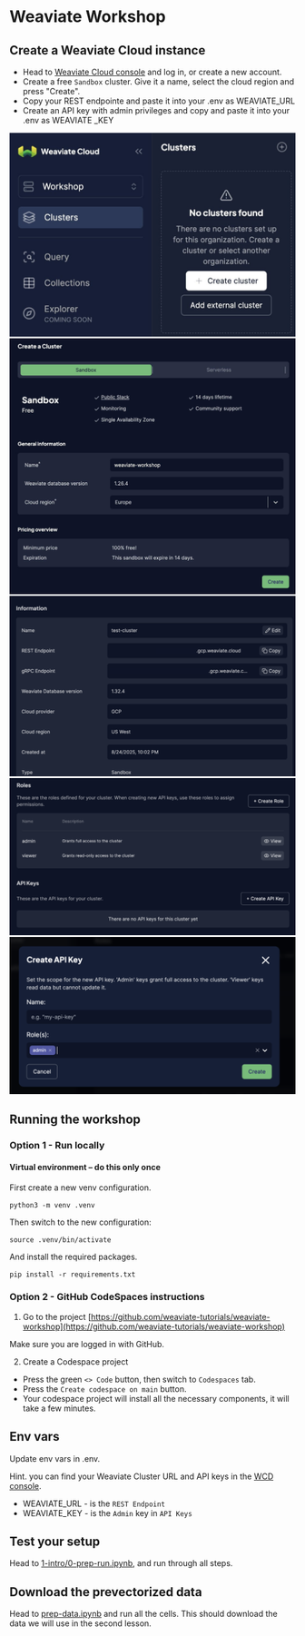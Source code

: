# Weaviate Workshop


## Create a Weaviate Cloud instance

  * Head to [Weaviate Cloud console](https://console.weaviate.cloud/) and log in, or create a new account.
  * Create a free `Sandbox` cluster. Give it a name, select the cloud region and press "Create".
  * Copy your REST endpointe and paste it into your .env as WEAVIATE_URL
  * Create an API key with admin privileges and copy and paste it into your .env as WEAVIATE _KEY

![wcd create cluster - step 1](img/wcd-create-cluster-1.jpg)
![wcd create cluster - step 2](img/wcd-create-cluster-2.jpg)
![wcd create cluster - step 3](img/wcd-create-rest-endpoint.png)
![wcd create cluster - step 4](img/wcd-create-apikey-1.png)
![wcd create cluster - step 5](img/wcd-create-apikey2.png)



## Running the workshop

### Option 1 - Run locally

#### Virtual environment – do this only once 
First create a new venv configuration.
```
python3 -m venv .venv
```

Then switch to the new configuration:
```
source .venv/bin/activate
```

And install the required packages.
```
pip install -r requirements.txt
```

### Option 2 - GitHub CodeSpaces instructions

1. Go to the project [https://github.com/weaviate-tutorials/weaviate-workshop](https://github.com/weaviate-tutorials/weaviate-workshop)

Make sure you are logged in with GitHub.

2. Create a Codespace project
  * Press the green `<> Code` button, then switch to `Codespaces` tab.
  * Press the `Create codespace on main` button.
  * Your codespace project will install all the necessary components, it will take a few minutes.


## Env vars

Update env vars in .env.

Hint. you can find your Weaviate Cluster URL and API keys in the [WCD console](https://console.weaviate.cloud/).

* WEAVIATE_URL - is the `REST Endpoint`
* WEAVIATE_KEY - is the `Admin` key in `API Keys`

## Test your setup

Head to [1-intro/0-prep-run.ipynb](./1-intro/0-prep-run.ipynb), and run through all steps.

## Download the prevectorized data

Head to [prep-data.ipynb](./prep-data.ipynb) and run all the cells. This should download the data we will use in the second lesson.